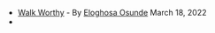 
- [Walk Worthy](https://www.theparisreview.org/blog/2022/03/18/walk-worthy/) - By [Eloghosa Osunde](https://www.theparisreview.org/blog/author/eosunde/ "Posts by Eloghosa Osunde") March 18, 2022 
- 